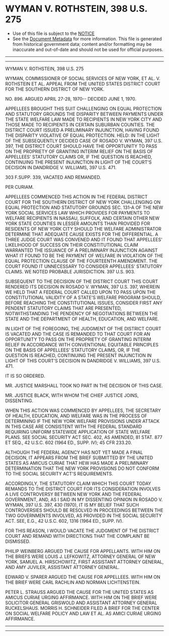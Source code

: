 ---
---

# WYMAN V. ROTHSTEIN, 398 U.S. 275

* Use of this file is subject to the [NOTICE](https://github.com/publicdocs/notice/blob/master/NOTICE)
* See the [Document Metadata](../../../) for more information.
  This file is generated from historical government data; content and/or formatting may be inaccurate and out-of-date and should not be used for official purposes.

----------
----------

WYMAN V. ROTHSTEIN, 398 U.S. 275

WYMAN, COMMISSIONER OF SOCIAL SERVICES OF NEW YORK, ET AL. V. ROTHSTEIN ET AL. APPEAL FROM THE UNITED STATES DISTRICT COURT FOR THE SOUTHERN DISTRICT OF NEW YORK.

NO. 896.  ARGUED APRIL 27-28, 1970-- DECIDED JUNE 1, 1970.

APPELLEES BROUGHT THIS SUIT CHALLENGING ON EQUAL PROTECTION AND STATUTORY GROUNDS THE DISPARITY BETWEEN PAYMENTS UNDER THE STATE WELFARE LAW MADE TO RECIPIENTS IN NEW YORK CITY AND THOSE MADE TO RECIPIENTS IN CERTAIN SUBURBAN COUNTIES.  THE DISTRICT COURT ISSUED A PRELIMINARY INJUNCTION, HAVING FOUND THE DISPARITY VIOLATIVE OF EQUAL PROTECTION.  HELD:  IN THE LIGHT OF THE SUBSEQUENTLY DECIDED CASE OF ROSADO V. WYMAN, 397 U.S. 397, THE DISTRICT COURT SHOULD HAVE THE OPPORTUNITY TO PASS ON THE PROPRIETY OF GRANTING INTERIM RELIEF ON THE BASIS OF APPELLEES' STATUTORY CLAIMS OR, IF THE QUESTION IS REACHED, CONTINUING THE PRESENT INJUNCTION IN LIGHT OF THE COURT'S DECISION IN DANDRIDGE V. WILLIAMS, 397 U.S. 471.

303 F.SUPP.  339, VACATED AND REMANDED.

PER CURIAM.

APPELLEES COMMENCED THIS ACTION IN THE FEDERAL DISTRICT COURT FOR THE SOUTHERN DISTRICT OF NEW YORK CHALLENGING ON EQUAL PROTECTION AND STATUTORY GROUNDS SEC. 131-A OF THE NEW YORK SOCIAL SERVICES LAW WHICH PROVIDES FOR PAYMENTS TO WELFARE RECIPIENTS IN NASSAU, SUFFOLK, AND CERTAIN OTHER NEW YORK STATE COUNTIES IN LESSER AMOUNTS THAN PROVIDED FOR RESIDENTS OF NEW YORK CITY SHOULD THE WELFARE ADMINISTRATOR DETERMINE THAT ADEQUATE CAUSE EXISTS FOR THE DIFFERENTIAL.  A THREE JUDGE COURT WAS CONVENED AND IT FOUND THAT APPELLEES'  LIKELIHOOD OF SUCCESS ON THEIR CONSTITUTIONAL CLAIM WARRANTED THE ISSUANCE OF A PRELIMINARY INJUNCTION AGAINST WHAT IT FOUND TO BE THE PAYMENT OF WELFARE IN VIOLATION OF THE EQUAL PROTECTION CLAUSE OF THE FOURTEENTH AMENDMENT.  THE COURT FOUND IT UNNECESSARY TO CONSIDER APPELLEES' STATUTORY CLAIMS.  WE NOTED PROBABLE JURISDICTION.  397 U.S. 903.

SUBSEQUENT TO THE DECISION OF THE DISTRICT COURT THIS COURT RENDERED ITS DECISION IN ROSADO V. WYMAN, 397 U.S. 397, WHEREIN WE HELD THAT A FEDERAL COURT CALLED UPON TO PASS UPON THE CONSTITUTIONAL VALIDITY OF A STATE'S WELFARE PROGRAM SHOULD, BEFORE REACHING THE CONSTITUTIONAL ISSUES, CONSIDER FIRST ANY PENDENT STATUTORY CLAIMS THAT ARE PRESENTED, NOTWITHSTANDING THE PENDENCY OF NEGOTIATIONS BETWEEN THE STATE AND THE DEPARTMENT OF HEALTH, EDUCATION, AND WELFARE.

IN LIGHT OF THE FOREGOING, THE JUDGMENT OF THE DISTRICT COURT IS VACATED AND THE CASE IS REMANDED TO THAT COURT FOR AN OPPORTUNITY TO PASS ON THE PROPRIETY OF GRANTING INTERIM RELIEF IN ACCORDANCE WITH CONVENTIONAL EQUITABLE PRINCIPLES ON THE BASIS OF APPELLEES' STATUTORY CLAIMS, OR, IF THE QUESTION IS REACHED, CONTINUING THE PRESENT INJUNCTION IN LIGHT OF THIS COURT'S DECISION IN DANDRIDGE V. WILLIAMS, 397 U.S. 471.

IT IS SO ORDERED.

MR. JUSTICE MARSHALL TOOK NO PART IN THE DECISION OF THIS CASE.

MR. JUSTICE BLACK, WITH WHOM THE CHIEF JUSTICE JOINS, DISSENTING.

WHEN THIS ACTION WAS COMMENCED BY APPELLEES, THE SECRETARY OF HEALTH, EDUCATION, AND WELFARE WAS IN THE PROCESS OF DETERMINING IF THE NEW YORK WELFARE PROVISIONS UNDER ATTACK IN THIS CASE ARE CONSISTENT WITH THE FEDERAL STANDARD REQUIRING UNIFORM STATEWIDE APPLICATION OF STATE WELFARE PLANS.  SEE SOCIAL SECURITY ACT SEC. 402, AS AMENDED, 81 STAT. 877 ET SEQ., 42 U.S.C. 602 (1964 ED., SUPP. IV); 45 CFR 233.20.

ALTHOUGH THE FEDERAL AGENCY HAS NOT YET MADE A FINAL DECISION, IT APPEARS FROM THE BRIEF SUBMITTED BY THE UNITED STATES AS AMICUS CURIAE THAT HEW HAS MADE A PRELIMINARY DETERMINATION THAT THE NEW YORK PROVISIONS DO NOT CONFORM TO THE SOCIAL SECURITY ACT'S REQUIREMENTS.

ACCORDINGLY, THE STATUTORY CLAIM WHICH THIS COURT TODAY REMANDS TO THE DISTRICT COURT FOR ITS CONSIDERATION INVOLVES A LIVE CONTROVERSY BETWEEN NEW YORK AND THE FEDERAL GOVERNMENT, AND, AS I SAID IN MY DISSENTING OPINION IN ROSADO V. WYMAN, 397 U.S. 397, 430 (1970), IT IS MY BELIEF THAT SUCH CONTROVERSIES SHOULD BE RESOLVED IN PROCEEDINGS BETWEEN THE TWO GOVERNMENTS INVOLVED, AS PROVIDED IN THE SOCIAL SECURITY ACT.  SEE, E.G., 42 U.S.C. 602, 1316 (1964 ED., SUPP. IV).

FOR THIS REASON, I WOULD VACATE THE JUDGMENT OF THE DISTRICT COURT AND REMAND WITH DIRECTIONS THAT THE COMPLAINT BE DISMISSED.

PHILIP WEINBERG ARGUED THE CAUSE FOR APPELLANTS.  WITH HIM ON THE BRIEFS WERE LOUIS J. LEFKOWITZ, ATTORNEY GENERAL OF NEW YORK, SAMUEL A. HIRSCHOWITZ, FIRST ASSISTANT ATTORNEY GENERAL, AND AMY JUVILER, ASSISTANT ATTORNEY GENERAL.

EDWARD V. SPARER ARGUED THE CAUSE FOR APPELLEES.  WITH HIM ON THE BRIEF WERE CARL RACHLIN AND NORMAN LICHTENSTEIN.

PETER L. STRAUSS ARGUED THE CAUSE FOR THE UNITED STATES AS AMICUS CURIAE URGING AFFIRMANCE.  WITH HIM ON THE BRIEF WERE SOLICITOR GENERAL GRISWOLD AND ASSISTANT ATTORNEY GENERAL RUCKELSHAUS.  MORRIS H. SCHNEIDER FILED A BRIEF FOR THE CENTER ON SOCIAL WELFARE POLICY AND LAW ET AL. AS AMICI CURIAE URGING AFFIRMANCE.


----------
----------

